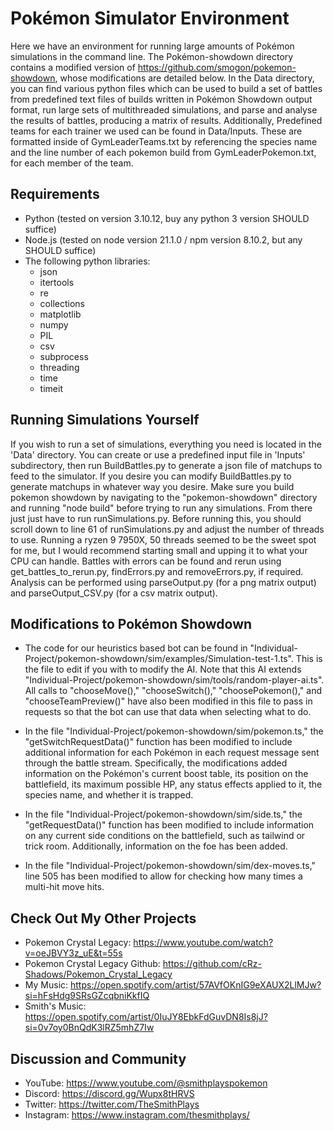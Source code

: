 # Pokémon Simulator Environment

Here we have an environment for running large amounts of Pokémon simulations in the command line. The Pokémon-showdown directory contains a modified version of https://github.com/smogon/pokemon-showdown, whose modifications are detailed below. In the Data directory, you can find various python files which can be used to build a set of battles from predefined text files of builds written in Pokémon Showdown output format, run large sets of multithreaded simulations, and parse and analyse the results of battles, producing a matrix of results. Additionally, Predefined teams for each trainer we used can be found in Data/Inputs. These are formatted inside of GymLeaderTeams.txt by referencing the species name and the line number of each pokemon build from GymLeaderPokemon.txt, for each member of the team.



## Requirements
* Python (tested on version 3.10.12, buy any python 3 version SHOULD suffice)
* Node.js (tested on node version 21.1.0 / npm version 8.10.2, but any SHOULD suffice)
* The following python libraries:
    * json
    * itertools
    * re
    * collections
    * matplotlib
    * numpy
    * PIL
    * csv
    * subprocess
    * threading
    * time
    * timeit



## Running Simulations Yourself
If you wish to run a set of simulations, everything you need is located in the 'Data' directory. You can create or use a predefined input file in 'Inputs' subdirectory, then run BuildBattles.py to generate a json file of matchups to feed to the simulator. If you desire you can modify BuildBattles.py to generate matchups in whatever way you desire. Make sure you build pokemon showdown by navigating to the "pokemon-showdown" directory and running "node build" before trying to run any simulations. From there just just have to run runSimulations.py. Before running this, you should scroll down to line 61 of runSimulations.py and adjust the number of threads to use. Running a ryzen 9 7950X, 50 threads seemed to be the sweet spot for me, but I would recommend starting small and upping it to what your CPU can handle. Battles with errors can be found and rerun using get_battles_to_rerun.py, findErrors.py and removeErrors.py, if required. Analysis can be performed using parseOutput.py (for a png matrix output) and parseOutput_CSV.py (for a csv matrix output).



## Modifications to Pokémon Showdown

* The code for our heuristics based bot can be found in "Individual-Project/pokemon-showdown/sim/examples/Simulation-test-1.ts". This is the file to edit if you with to modify the AI. Note that this AI extends "Individual-Project/pokemon-showdown/sim/tools/random-player-ai.ts". All calls to "chooseMove()," "chooseSwitch()," "choosePokemon()," and "chooseTeamPreview()" have also been modified in this file to pass in requests so that the bot can use that data when selecting what to do.

* In the file "Individual-Project/pokemon-showdown/sim/pokemon.ts," the "getSwitchRequestData()" function has been modified to include additional information for each Pokémon in each request message sent through the battle stream. Specifically, the modifications added information on the Pokémon's current boost table, its position on the battlefield, its maximum possible HP, any status effects applied to it, the species name, and whether it is trapped.

* In the file "Individual-Project/pokemon-showdown/sim/side.ts," the "getRequestData()" function has been modified to include information on any current side conditions on the battlefield, such as tailwind or trick room. Additionally, information on the foe has been added.

* In the file "Individual-Project/pokemon-showdown/sim/dex-moves.ts," line 505 has been modified to allow for checking how many times a multi-hit move hits.



## Check Out My Other Projects
* Pokemon Crystal Legacy: https://www.youtube.com/watch?v=oeJBVY3z_uE&t=55s
* Pokemon Crystal Legacy Github: https://github.com/cRz-Shadows/Pokemon_Crystal_Legacy
* My Music: https://open.spotify.com/artist/57AVfOKnIG9eXAUX2LlMJw?si=hFsHdg9SRsGZcqbniKkfIQ
* Smith's Music: https://open.spotify.com/artist/0IuJY8EbkFdGuvDN8Is8jJ?si=0v7oy0BnQdK3lRZ5mhZ7Iw



## Discussion and Community
* YouTube: https://www.youtube.com/@smithplayspokemon
* Discord: https://discord.gg/Wupx8tHRVS
* Twitter: https://twitter.com/TheSmithPlays
* Instagram: https://www.instagram.com/thesmithplays/